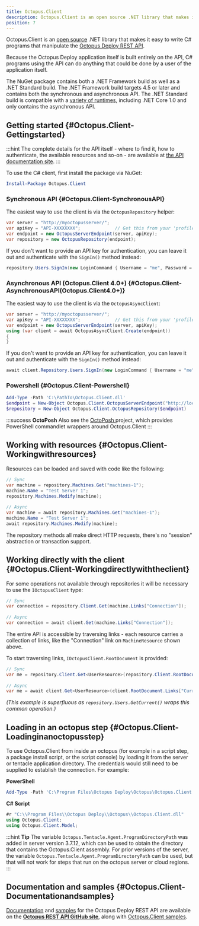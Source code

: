 ```yaml
---
title: Octopus.Client
description: Octopus.Client is an open source .NET library that makes it easy to write C# programs that interact with the Octopus Deploy REST API.
position: 7
---
```


Octopus.Client is an [open source](https://github.com/OctopusDeploy/OctopusClients) .NET library that makes it easy to write C# programs that manipulate the [Octopus Deploy REST API](/docs/api-and-integration/octopus-rest-api.md).

Because the Octopus Deploy application itself is built entirely on the API, C# programs using the API can do anything that could be done by a user of the application itself.

The NuGet package contains both a .NET Framework build as well as a .NET Standard build. The .NET Framework build targets 4.5 or later and contains both the synchronous and asynchronous API. The .NET Standard build is compatible with a [variety of runtimes](https://docs.microsoft.com/en-us/dotnet/articles/standard/library), including .NET Core 1.0 and only contains the asynchronous API.

## Getting started {#Octopus.Client-Gettingstarted}

:::hint
The complete details for the API itself - where to find it, how to authenticate, the available resources and so-on - are available at [the API documentation site](http://g.octopushq.com/ApiDocs).
:::

To use the C# client, first install the package via NuGet:

```powershell
Install-Package Octopus.Client
```

### Synchronous API {#Octopus.Client-SynchronousAPI}

The easiest way to use the client is via the `OctopusRepository` helper:

```c#
var server = "http://myoctopusserver/";   
var apiKey = "API-XXXXXXXX";             // Get this from your 'profile' page in the Octopus web portal
var endpoint = new OctopusServerEndpoint(server, apiKey);
var repository = new OctopusRepository(endpoint);
```

If you don't want to provide an API key for authentication, you can leave it out and authenticate with the `SignIn()` method instead:

```c#
repository.Users.SignIn(new LoginCommand { Username = "me", Password = "secret" });
```

### Asynchronous API (Octopus.Client 4.0+) {#Octopus.Client-AsynchronousAPI(Octopus.Client4.0+)}

The easiest way to use the client is via the `OctopusAsyncClient`:

```c#
var server = "http://myoctopusserver/";   
var apiKey = "API-XXXXXXXX";             // Get this from your 'profile' page in the Octopus web portal
var endpoint = new OctopusServerEndpoint(server, apiKey);
using (var client = await OctopusAsyncClient.Create(endpoint))
{
}
```

If you don't want to provide an API key for authentication, you can leave it out and authenticate with the `SignIn()` method instead:

```c#
await client.Repository.Users.SignIn(new LoginCommand { Username = "me", Password = "secret" });
```

### Powershell {#Octopus.Client-Powershell}

```powershell
Add-Type -Path 'C:\PathTo\Octopus.Client.dll'
$endpoint = New-Object Octopus.Client.OctopusServerEndpoint("http://localhost",$ApiKey)
$repository = New-Object Octopus.Client.OctopusRepository($endpoint)
```

:::success
**OctoPosh**
Also see the [OctoPosh ](https://github.com/Dalmirog/OctoPosh)project, which provides PowerShell commandlet wrappers around Octopus.Client
:::

## Working with resources {#Octopus.Client-Workingwithresources}

Resources can be loaded and saved with code like the following:

```c#
// Sync
var machine = repository.Machines.Get("machines-1");
machine.Name = "Test Server 1";
repository.Machines.Modify(machine);
 
// Async
var machine = await repository.Machines.Get("machines-1");
machine.Name = "Test Server 1";
await repository.Machines.Modify(machine);
```

The repository methods all make direct HTTP requests, there's no "session" abstraction or transaction support.

## Working directly with the client {#Octopus.Client-Workingdirectlywiththeclient}

For some operations not available through repositories it will be necessary to use the `IOctopusClient` type:

```c#
// Sync
var connection = repository.Client.Get(machine.Links["Connection"]);
 
// Async
var connection = await client.Get(machine.Links["Connection"]);
```

The entire API is accessible by traversing links - each resource carries a collection of links, like the "Connection" link on `MachineResource` shown above.

To start traversing links, `IOctopusClient.RootDocument` is provided:

```c#
// Sync
var me = repository.Client.Get<UserResource>(repository.Client.RootDocument.Links["CurrentUser"]);
 
// Async
var me = await client.Get<UserResource>(client.RootDocument.Links["CurrentUser"])
```

*(This example is superfluous as `repository.Users.GetCurrent()` wraps this common operation.)*

## Loading in an octopus step {#Octopus.Client-Loadinginanoctopusstep}

To use Octopus.Client from inside an octopus (for example in a script step, a package install script, or the script console) by loading it from the server or tentacle application directory. The credentials would still need to be supplied to establish the connection. For example:

**PowerShell**

```powershell
Add-Type -Path 'C:\Program Files\Octopus Deploy\Octopus\Octopus.Client.dll'
```

**C# Script**

```c#
#r "C:\\Program Files\\Octopus Deploy\\Octopus\\Octopus.Client.dll"
using Octopus.Client;
using Octopus.Client.Model;
```

:::hint
**Tip**
The variable `Octopus.Tentacle.Agent.ProgramDirectoryPath` was added in server version 3.7.12, which can be used to obtain the directory that contains the Octopus.Client assembly. For prior versions of the server, the variable `Octopus.Tentacle.Agent.ProgramDirectoryPath` can be used, but that will not work for steps that run on the octopus server or cloud regions.
:::

## Documentation and samples {#Octopus.Client-Documentationandsamples}

[Documentation](https://github.com/OctopusDeploy/OctopusDeploy-Api/wiki) and [samples](https://github.com/OctopusDeploy/OctopusDeploy-Api) for the Octopus Deploy REST API are available on the **[Octopus REST API GitHub site](https://github.com/OctopusDeploy/OctopusDeploy-Api)**, along with [Octopus.Client samples](https://github.com/OctopusDeploy/OctopusDeploy-Api/tree/master/Octopus.Client).
